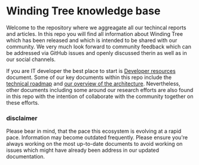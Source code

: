 # Winding Tree knowledge base

Welcome to the repository where we aggreagate all our techincal reports and articles. In this repo you will find all information about Winding Tree which has been released and which is intended to be shared with our community. We very much look forward to community feedback which can be addressed via GitHub issues and openly discussed therin as well as in our social channels.

If you are IT developer the best place to start is [Developer resources](developer-resources.md) document. Some of our key documents within this repo include the [technical roadmap](roadmap.md)
and [our overview of the architecture](architecture-hotel.md). Nevertheless, other documents including some around our research efforts are also found in this repo with the intention of collaborate with the community together on these efforts.

### disclaimer

Please bear in mind, that the pace this ecosystem is evolving at a rapid pace. Information may become outdated frequently. Please ensure you're always working on the most up-to-date documents to avoid working on issues which might have already been address in our updated documentation.
